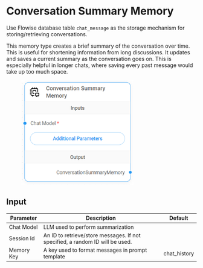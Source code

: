 # Conversation Summary Memory

Use Flowise database table `chat_message` as the storage mechanism for storing/retrieving conversations.

This memory type creates a brief summary of the conversation over time. This is useful for shortening information from long discussions. It updates and saves a current summary as the conversation goes on. This is especially helpful in longer chats, where saving every past message would take up too much space.

<figure><img src="../../../.gitbook/assets/image (3) (1) (1).png" alt="" width="296"><figcaption></figcaption></figure>

## Input

| Parameter  | Description                                                                   | Default       |
| ---------- | ----------------------------------------------------------------------------- | ------------- |
| Chat Model | LLM used to perform summarization                                             |               |
| Session Id | An ID to retrieve/store messages. If not specified, a random ID will be used. |               |
| Memory Key | A key used to format messages in prompt template                              | chat\_history |
